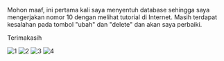 Mohon maaf, ini pertama kali saya menyentuh database sehingga saya mengerjakan nomor 10 dengan melihat tutorial di Internet. Masih terdapat kesalahan pada tombol "ubah" dan "delete" dan akan saya perbaiki.

Terimakasih


![1](https://user-images.githubusercontent.com/41407774/95586473-eb92a700-0a6a-11eb-9564-5b4284431d36.PNG)
![2](https://user-images.githubusercontent.com/41407774/95586476-ecc3d400-0a6a-11eb-9f67-a928f2c047e1.PNG)
![3](https://user-images.githubusercontent.com/41407774/95586477-ecc3d400-0a6a-11eb-9595-79113ab0b8d4.PNG)
![4](https://user-images.githubusercontent.com/41407774/95586478-ed5c6a80-0a6a-11eb-8329-be5b9f9fc314.PNG)
